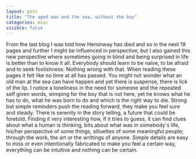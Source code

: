 ```yaml
---
layout: post
title: "The aged man and the sea, without the boy"
categories: misc
visible: false
---
```


From the last blog I was told how Heminway has died and so in the next 19 pages and further I might be influenced in perspective, but I also gained this new perspective where sometimes going in blind and being surprised in life is better than to know it all. Everybody should learn to be naive, to be afraid and to seek foolishness. Nothing wrong with that.
When reading these pages it felt like no time at all has passed. You might not wonder what an old man at the sea can have happen and yet there is suspense, there is lick of the lip.
I notice a loneliness in the need for someone and the repeated self given words, wimping for the boy that is not here, yet he knows what he has to do, what he was born to do and which is the right way to die. Strong but simple reminders push the reading forward, they make you feel sure and steady. There is serenity in the story telling, a future that could be foretold. 
Finding it very interesting how, if it tries to guess, it can find clues about what a human is thinking, bits about what was in somebody's life, his/her perspective of some things, silluettes of some meaningful people; through the work, the art or the writtings of anyone. Simple details are easy to miss or even intentionally fabricated to make you feel
a certain way, everything can be intuitive and nothing can be certain.
